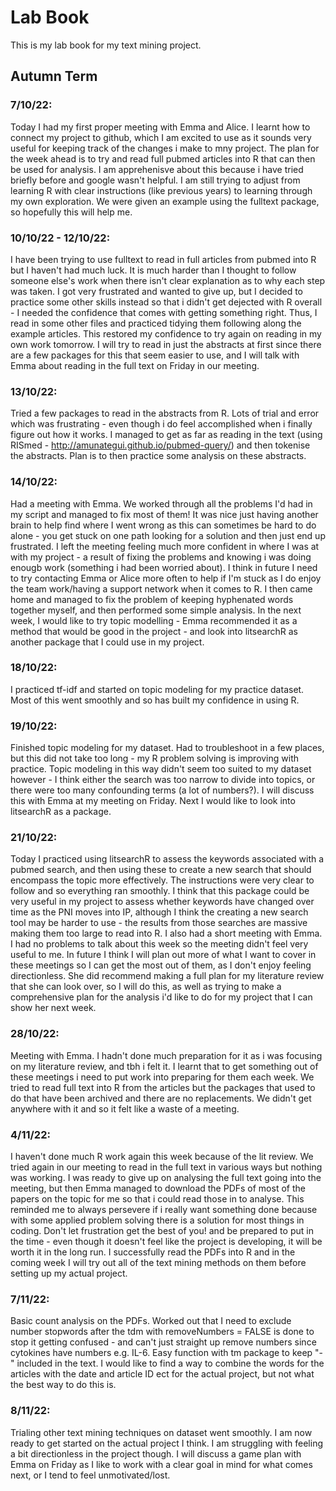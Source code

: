 # Lab Book

This is my lab book for my text mining project.

## Autumn Term 
### 7/10/22: 
Today I had my first proper meeting with Emma and Alice. I learnt how to connect my project to github, which I am excited to use as it sounds very useful for keeping track of the changes i make to mny project. The plan for the week ahead is to try and read full pubmed articles into R that can then be used for analysis. I am apprehenisve about this because i have tried briefly before and google wasn't helpful. I am still trying to adjust from learning R with clear instructions (like previous years) to learning through my own exploration. We were given an example using the fulltext package, so hopefully this will help me.

### 10/10/22 - 12/10/22: 
I have been trying to use fulltext to read in full articles from pubmed into R but I haven't had much luck. It is much harder than I thought to follow someone else's work when there isn't clear explanation as to why each step was taken. I got very frustrated and wanted to give up, but I decided to practice some other skills instead so that i didn't get dejected with R overall - I needed the confidence that comes with getting something right. Thus, I read in some other files and practiced tidying them following along the example articles. This restored my confidence to try again on reading in my own work tomorrow. I will try to read in just the abstracts at first since there are a few packages for this that seem easier to use, and I will talk with Emma about reading in the full text on Friday in our meeting. 

### 13/10/22: 
Tried a few packages to read in the abstracts from R. Lots of trial and error which was frustrating - even though i do feel accomplished when i finally figure out how it works. I managed to get as far as reading in the text (using RISmed - http://amunategui.github.io/pubmed-query/) and then tokenise the abstracts. Plan is to then practice some analysis on these abstracts.

### 14/10/22: 
Had a meeting with Emma. We worked through all the problems I'd had in my script and managed to fix most of them! It was nice just having another brain to help find where I went wrong as this can sometimes be hard to do alone - you get stuck on one path looking for a solution and then just end up frustrated. I left the meeting feeling much more confident in where I was at with my project - a result of fixing the problems and knowing i was doing enougb work (something i had been worried about). I think in future I need to try contacting Emma or Alice more often to help if I'm stuck as I do enjoy the team work/having a support network when it comes to R. I then came home and managed to fix the problem of keeping hyphenated words together myself, and then performed some simple analysis. In the next week, I would like to try topic modelling - Emma recommended it as a method that would be good in the project - and look into litsearchR as another package that I could use in my project. 

### 18/10/22:
I practiced tf-idf and started on topic modeling for my practice dataset. Most of this went smoothly and so has built my confidence in using R. 

### 19/10/22:
Finished topic modeling for my dataset. Had to troubleshoot in a few places, but this did not take too long - my R problem solving is improving with practice. Topic modeling in this way didn't seem too suited to my dataset however - I think either the search was too narrow to divide into topics, or there were too many confounding terms (a lot of numbers?). I will discuss this with Emma at my meeting on Friday. Next I would like to look into litsearchR as a package. 

### 21/10/22: 
Today I practiced using litsearchR to assess the keywords associated with a pubmed search, and then using these to create a new search that should encompass the topic more effectively. The instructions were very clear to follow and so everything ran smoothly. I think that this package could be very useful in my project to assess whether keywords have changed over time as the PNI moves into IP, although I think the creating a new search tool may be harder to use - the results from those searches are massive making them too large to read into R. 
I also had a short meeting with Emma. I had no problems to talk about this week so the meeting didn't feel very useful to me. In future I think I will plan out more of what I want to cover in these meetings so I can get the most out of them, as I don't enjoy feeling directionless. She did recommend making a full plan for my literature review that she can look over, so I will do this, as well as trying to make a comprehensive plan for the analysis i'd like to do for my project that I can show her next week. 

### 28/10/22:  
Meeting with Emma. I hadn't done much preparation for it as i was focusing on my literature review, and tbh i felt it. I learnt that to get something out of these meetings i need to put work into preparing for them each week. We tried to read full text into R from the articles but the packages that used to do that have been archived and there are no replacements. We didn't get anywhere with it and so it felt like a waste of a meeting. 

### 4/11/22: 
I haven't done much R work again this week because of the lit review. We tried again in our meeting to read in the full text in various ways but nothing was working. I was ready to give up on analysing the full text going into the meeting, but then Emma managed to download the PDFs of most of the papers on the topic for me so that i could read those in to analyse. This reminded me to always persevere if i really want something done because with some applied problem solving there is a solution for most things in coding. Don't let frustration get the best of you! and be prepared to put in the time - even though it doesn't feel like the project is developing, it will be worth it in the long run. 
I successfully read the PDFs into R and in the coming week I will try out all of the text mining methods on them before setting up my actual project. 

### 7/11/22:
Basic count analysis on the PDFs. Worked out that I need to exclude number stopwords after the tdm with removeNumbers = FALSE is done to stop it getting confused - and can't just straight up remove numbers since cytokines have numbers e.g. IL-6. Easy function with tm package to keep "-" included in the text. I would like to find a way to combine the words for the articles with the date and article ID ect for the actual project, but not what the best way to do this is. 

### 8/11/22:
Trialing other text mining techniques on dataset went smoothly. I am now ready to get started on the actual project I think. I am struggling with feeling a bit directionless in the project though. I will discuss a game plan with Emma on Friday as I like to work with a clear goal in mind for what comes next, or I tend to feel unmotivated/lost. 






















